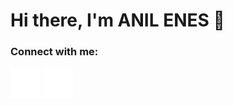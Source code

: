 # Hi there, I'm ANIL ENES 👋 



### Connect with me:


[![website](./img/twitter-dark.svg)](https://twitter.com/anl_eness)
[![website](./img/linkedin-dark.svg)](https://www.linkedin.com/in/anilenescalis)
